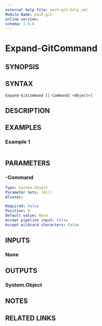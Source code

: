 ```yaml
---
external help file: posh-git-help.xml
Module Name: posh-git
online version:
schema: 2.0.0
---
```


# Expand-GitCommand

## SYNOPSIS


## SYNTAX

```
Expand-GitCommand [[-Command] <Object>]
```

## DESCRIPTION


## EXAMPLES

### Example 1
```powershell

```



## PARAMETERS

### -Command


```yaml
Type: System.Object
Parameter Sets: (All)
Aliases:

Required: False
Position: 0
Default value: None
Accept pipeline input: False
Accept wildcard characters: False
```

## INPUTS

### None

## OUTPUTS

### System.Object
## NOTES

## RELATED LINKS
